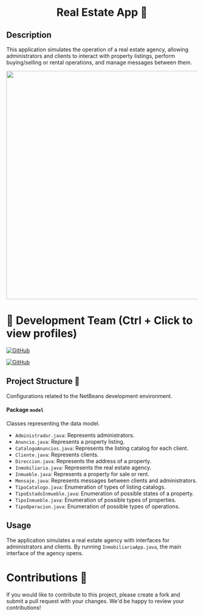 <h1 align="center">Real Estate App 🏡</h1>

## Description
This application simulates the operation of a real estate agency, allowing administrators and clients to interact with property listings, perform buying/selling or rental operations, and manage messages between them.

<p align="center">
  <img width="600px"src="https://github.com/AlejandroDavidArzolaSaavedra/Real-Estate-Agency/assets/90756437/0855c807-430b-4d02-aba6-98e683fdc526">
</p>

# 👥 Development Team (Ctrl + Click to view profiles)

[![GitHub](https://img.shields.io/badge/GitHub-Alejandro%20David%20Arzola%20Saavedra-blue?style=flat-square&logo=github)](https://github.com/AlejandroDavidArzolaSaavedra)

[![GitHub](https://img.shields.io/badge/GitHub-juancad-red?style=flat-square&logo=github)](https://github.com/juancad)


## Project Structure 📂

Configurations related to the NetBeans development environment.

#### Package `model`
Classes representing the data model.

- `Administrador.java`: Represents administrators.
- `Anuncio.java`: Represents a property listing.
- `CatalogoAnuncios.java`: Represents the listing catalog for each client.
- `Cliente.java`: Represents clients.
- `Direccion.java`: Represents the address of a property.
- `Inmobiliaria.java`: Represents the real estate agency.
- `Inmueble.java`: Represents a property for sale or rent.
- `Mensaje.java`: Represents messages between clients and administrators.
- `TipoCatalogo.java`: Enumeration of types of listing catalogs.
- `TipoEstadoInmueble.java`: Enumeration of possible states of a property.
- `TipoInmueble.java`: Enumeration of possible types of properties.
- `TipoOperacion.java`: Enumeration of possible types of operations.

## Usage
The application simulates a real estate agency with interfaces for administrators and clients. By running `InmobiliariaApp.java`, the main interface of the agency opens.

# Contributions 🤝

If you would like to contribute to this project, please create a fork and submit a pull request with your changes. We'd be happy to review your contributions!
